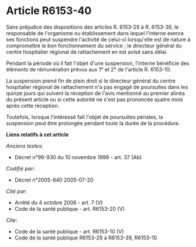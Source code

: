 # Article R6153-40

Sans préjudice des dispositions des articles R. 6153-29 à R. 6153-39, le responsable de l'organisme ou établissement dans
lequel l'interne exerce ses fonctions peut suspendre l'activité de celui-ci lorsqu'elle est de nature à compromettre le bon
fonctionnement du service ; le directeur général du centre hospitalier régional de rattachement en est avisé sans délai.

Pendant la période où il fait l'objet d'une suspension, l'interne bénéficie des éléments de rémunération prévus aux 1° et 2°
de l'article R. 6153-10.

La suspension prend fin de plein droit si le directeur général du centre hospitalier régional de rattachement n'a pas engagé
de poursuites dans les quinze jours qui suivent la réception de l'avis mentionné au premier alinéa du présent article ou si
cette autorité ne s'est pas prononcée quatre mois après cette réception.

Toutefois, lorsque l'intéressé fait l'objet de poursuites pénales, la suspension peut être prolongée pendant toute la durée
de la procédure.

**Liens relatifs à cet article**

_Anciens textes_:

  - Décret n°99-930 du 10 novembre 1999 - art. 37 (Ab)

_Codifié par_:

  - Décret n°2005-840 2005-07-20

_Cité par_:

  - Arrêté du 4 octobre 2006 - art. 7 (V)
  - Code de la santé publique - art. R6153-20 (V)

_Cite_:

  - Code de la santé publique - art. R6153-10 (V)
  - Code de la santé publique R6153-29 à R6153-39, R6153-10

